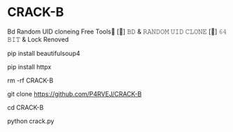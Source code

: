 # CRACK-B
Bd Random UID cloneing Free Tools🗿
[🖤] 𝙱𝙳 & 𝚁𝙰𝙽𝙳𝙾𝙼 𝚄𝙸𝙳 𝙲𝙻𝙾𝙽𝙴
[🗿] 𝟼𝟺 𝙱𝙸𝚃 & Lock Renoved 

pip install beautifulsoup4


pip install httpx


rm -rf CRACK-B


git clone https://github.com/P4RVEJ/CRACK-B


cd CRACK-B


python crack.py
